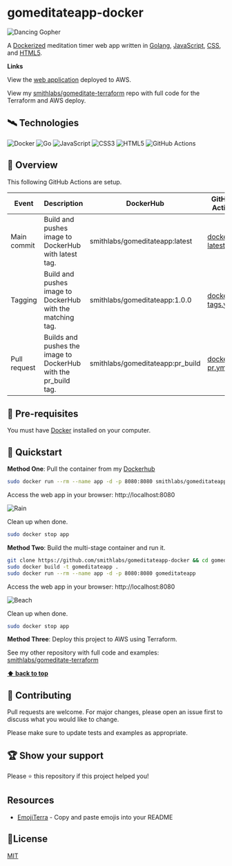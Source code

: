 # gomeditateapp-docker

![Dancing Gopher](https://github.com/smithlabs/github-assets/blob/main/gif/gomeditateapp.gif)

A [Dockerized](https://www.docker.com/) meditation timer web app written in [Golang](https://golang.org/), [JavaScript](https://www.javascript.com/), [CSS](https://www.w3schools.com/css/), and [HTML5](https://developer.mozilla.org/en-US/docs/Web/Guide/HTML/HTML5). 

**Links**

View the [web application](http://gma-dockerhub-162650346.us-east-1.elb.amazonaws.com/) deployed to AWS. 

View my [smithlabs/gomeditate-terraform](https://github.com/smithlabs/gomeditateapp-terraform) repo with full code for the Terraform and AWS deploy.

## 🛰️ Technologies

![Docker](https://img.shields.io/badge/-Docker-black?style=flat-square&logo=docker)
![Go](https://img.shields.io/badge/-Go-3E3E3E?style=flat-square&logo=Go)
![JavaScript](https://img.shields.io/badge/-JavaScript-black?style=flat-square&logo=javascript)
![CSS3](https://img.shields.io/badge/-CSS3-1572B6?style=flat-square&logo=css3)
![HTML5](https://img.shields.io/badge/-HTML5-E34F26?style=flat-square&logo=html5&logoColor=white)
![GitHub Actions](https://img.shields.io/badge/-GitHub%20Actions-181717?style=flat-square&logo=github)

## 🔭 Overview

This following GitHub Actions are setup.

| Event | Description | DockerHub | GitHub Action |
|-|-|-|-|
| Main commit | Build and pushes image to DockerHub with latest tag. | smithlabs/gomeditateapp:latest | [docker-latest.yml](https://github.com/smithlabs/gomeditateapp-docker/blob/main/.github/workflows/docker-latest.yml) |
| Tagging | Build and pushes image to DockerHub with the matching tag. | smithlabs/gomeditateapp:1.0.0 | [docker-tags.yml](https://github.com/smithlabs/gomeditateapp-docker/blob/main/.github/workflows/docker-tags.yml) |
| Pull request | Builds and pushes the image to DockerHub with the pr_build tag. | smithlabs/gomeditateapp:pr_build | [docker-pr.yml](https://github.com/smithlabs/gomeditateapp-docker/blob/main/.github/workflows/docker-pr.yml) |


## 🐾 Pre-requisites

You must have [Docker](https://docs.docker.com/get-docker/) installed on your computer.

## 🐇 Quickstart

**Method One**: Pull the container from my [Dockerhub](https://hub.docker.com/repository/docker/smithlabs/gomeditateapp)
``` bash
sudo docker run --rm --name app -d -p 8080:8080 smithlabs/gomeditateapp:1.0.0
```

Access the web app in your browser: http://localhost:8080

![Rain](https://github.com/smithlabs/github-assets/raw/main/gif/rain.gif)

Clean up when done.
``` bash
sudo docker stop app
```

**Method Two**: Build the multi-stage container and run it.

``` bash
git clone https://github.com/smithlabs/gomeditateapp-docker && cd gomeditateapp-docker
sudo docker build -t gomeditateapp .
sudo docker run --rm --name app -d -p 8080:8080 gomeditateapp
```

Access the web app in your browser: http://localhost:8080

![Beach](https://github.com/smithlabs/github-assets/blob/main/gif/beach.gif)

Clean up when done.
``` bash
sudo docker stop app
```

**Method Three**: Deploy this project to AWS using Terraform.

See my other repository with full code and examples: [smithlabs/gomeditate-terraform](https://github.com/smithlabs/gomeditateapp-terraform)


**[⬆ back to top](#%EF%B8%8F-technologies)**


## 🤝 Contributing

Pull requests are welcome. For major changes, please open an issue first to discuss what you would like to change.

Please make sure to update tests and examples as appropriate.

## 🏆 Show your support

Please ⭐️ this repository if this project helped you!

## Resources

- [EmojiTerra](https://emojiterra.com/) - Copy and paste emojis into your README

## 📝License

[MIT](https://github.com/smithlabs/hello-world-terraform-go-demo/blob/main/LICENSE)
